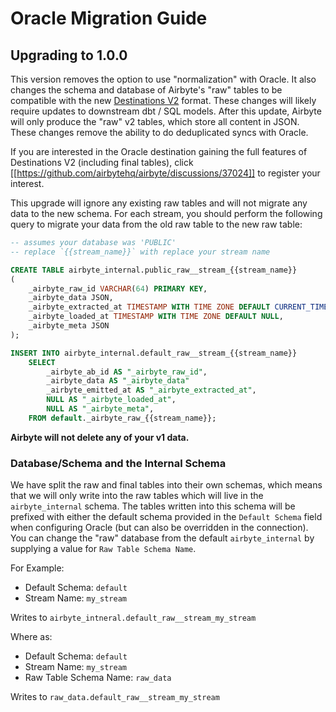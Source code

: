 # Oracle Migration Guide

## Upgrading to 1.0.0

This version removes the option to use "normalization" with Oracle. It also changes
the schema and database of Airbyte's "raw" tables to be compatible with the new
[Destinations V2](https://docs.airbyte.com/release_notes/upgrading_to_destinations_v2/#what-is-destinations-v2)
format. These changes will likely require updates to downstream dbt / SQL models. After this update,
Airbyte will only produce the "raw" v2 tables, which store all content in JSON. These changes remove
the ability to do deduplicated syncs with Oracle.  

If you are interested in the Oracle destination gaining the full features
of Destinations V2 (including final tables), click [[https://github.com/airbytehq/airbyte/discussions/37024]]
to register your interest.

This upgrade will ignore any existing raw tables and will not migrate any data to the new schema.
For each stream, you should perform the following query to migrate your data from the old raw table to the new raw table:

```sql
-- assumes your database was 'PUBLIC'
-- replace `{{stream_name}}` with replace your stream name

CREATE TABLE airbyte_internal.public_raw__stream_{{stream_name}}
(
    _airbyte_raw_id VARCHAR(64) PRIMARY KEY,
    _airbyte_data JSON,
    _airbyte_extracted_at TIMESTAMP WITH TIME ZONE DEFAULT CURRENT_TIMESTAMP,
    _airbyte_loaded_at TIMESTAMP WITH TIME ZONE DEFAULT NULL,
    _airbyte_meta JSON
);

INSERT INTO airbyte_internal.default_raw__stream_{{stream_name}}
    SELECT
        _airbyte_ab_id AS "_airbyte_raw_id",
        _airbyte_data AS "_airbyte_data"
        _airbyte_emitted_at AS "_airbyte_extracted_at",
        NULL AS "_airbyte_loaded_at",
        NULL AS "_airbyte_meta",
    FROM default._airbyte_raw_{{stream_name}};
```

**Airbyte will not delete any of your v1 data.**

### Database/Schema and the Internal Schema
We have split the raw and final tables into their own schemas, which means that
we will only write into the raw tables which will live in the `airbyte_internal` schema.
The tables written into this schema will be prefixed with either the default schema provided in
the `Default Schema` field when configuring Oracle (but can also be overridden in the connection). You can
change the "raw" database from the default `airbyte_internal` by supplying a value for
`Raw Table Schema Name`.

For Example:

- Default Schema: `default`
- Stream Name: `my_stream`

Writes to `airbyte_intneral.default_raw__stream_my_stream`

Where as:

- Default Schema: `default`
- Stream Name: `my_stream`
- Raw Table Schema Name: `raw_data`

Writes to `raw_data.default_raw__stream_my_stream`
